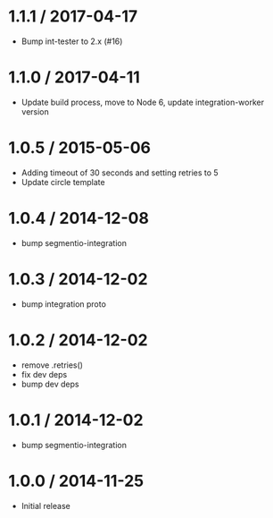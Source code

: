 
1.1.1 / 2017-04-17
==================

  * Bump int-tester to 2.x (#16)

1.1.0 / 2017-04-11
==================

  * Update build process, move to Node 6, update integration-worker version

1.0.5 / 2015-05-06
==================

  * Adding timeout of 30 seconds and setting retries to 5
  * Update circle template

1.0.4 / 2014-12-08
==================

 * bump segmentio-integration

1.0.3 / 2014-12-02
==================

 * bump integration proto

1.0.2 / 2014-12-02
==================

 * remove .retries()
 * fix dev deps
 * bump dev deps

1.0.1 / 2014-12-02
==================

 * bump segmentio-integration

1.0.0 / 2014-11-25
==================

  * Initial release
